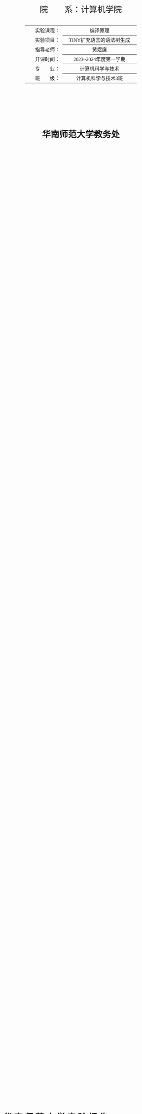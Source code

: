 <div class="cover" style="page-break-after:always;font-family:宋体;width:100%;height:100%;border:none;margin: 0 auto;text-align:center;">
    <div style="width:60%;margin: 0 auto;height:0;padding-bottom:10%;">
        </br>
    </div>
    </br></br></br>
    <div style="width:60%;margin: 0 auto;height:0;padding-bottom:40%;">
        <img src="../截图.assets/本科学生实验报告.jpg" alt="校徽" style="width:100%;"/>
	</div>
    </br></br></br>
    <span style="font-family:华文黑体Bold;text-align:center;font-size:20pt;margin: 10pt auto;line-height:30pt;">院　　系：计算机学院</span>
    <p style="text-align:center;font-size:14pt;margin: 0 auto">  </p>
    </br>
    </br>
    <table style="border:0;text-align:center;width:72%;font-family:仿宋;font-size:14px; margin: 0 auto;">
    <tbody style="font-family:宋体;font-size:12pt;">
    	<tr style="font-weight:normal;"> 
    		<td style="width:20%;text-align:right;">实验课程：</td>
    		<td style="width:40%;font-weight:normal;border-bottom: 1px solid;text-align:center;font-family:华文仿宋">编译原理 </td>     </tr>
        <tr style="font-weight:normal;"> 
    		<td style="width:20%;text-align:right;">实验项目：</td>
    		<td style="width:40%;font-weight:normal;border-bottom: 1px solid;text-align:center;font-family:华文仿宋">TINY扩充语言的语法树生成 </td>     </tr>
        <tr style="font-weight:normal;"> 
    		<td style="width:20%;text-align:right;">指导老师：</td>
    		<td style="width:40%;font-weight:normal;border-bottom: 1px solid;text-align:center;font-family:华文仿宋">黄煜廉 </td>     </tr>
        <tr style="font-weight:normal;"> 
    		<td style="width:20%;text-align:right;">开课时间：</td>
    		<td style="width:40%;font-weight:normal;border-bottom: 1px solid;text-align:center;font-family:华文仿宋">2023~2024年度第一学期 </td>     </tr>
        <tr style="font-weight:normal;"> 
    		<td style="width:20%;text-align:right;">专　　业：</td>
    		<td style="width:40%;font-weight:normal;border-bottom: 1px solid;text-align:center;font-family:华文仿宋">计算机科学与技术 </td>     </tr>
    	<tr style="font-weight:normal;"> 
    		<td style="width:20%;text-align:right;">班　　级：</td>
    		<td style="width:40%;font-weight:normal;border-bottom: 1px solid;text-align:center;font-family:华文仿宋">计算机科学与技术3班 </td>     </tr>
    </tbody>              
    </table>
</br></br></br></br></br></br></br></br></br>
<footer>
	<p style="text-align:center;font-size:21pt;margin: 0 auto;font-family:华文新魏;"> <strong>华南师范大学教务处</strong> </p>
</footer> 
</div>



<!-- 注释语句：导出PDF时会在这里分页 -->

# 华 南 师 范 大 学 实 验 报 告



<div class="cover" style="font-family:宋体;width:100%;height:100%;border:none;margin: 0 auto;text-align:center;">
    <table style="border:1;text-align:center;width:100%;font-family:仿宋;font-size:12px; margin: 0 auto;border:0;">
    <tbody style="font-family:宋体;font-size:12pt;">
    	<tr style="font-weight:normal;"> 
    		<td style="width:20%">学生姓名</td>
    		<td style="width:30%;font-weight:normal;border-bottom: 1px solid;text-align:center;">卢泓钢</td> 
    		<td style="width:20%">学号</td>
    		<td style="width:30%;font-weight:normal;border-bottom: 1px solid;text-align:center;">20212131096</td>     </tr>
        <tr style="font-weight:normal;"> 
    		<td style="width:20%">专业</td>
    		<td style="width:30%;font-weight:normal;border-bottom: 1px solid;text-align:center;">计算机科学与技术</td> 
    		<td style="width:20%">年级、班级</td>
    		<td style="width:30%;font-weight:normal;border-bottom: 1px solid;text-align:center;">2021级计科3班</td>     </tr>
        <tr style="font-weight:normal;"> 
    		<td style="width:20%">课程名称</td>
    		<td style="width:30%;font-weight:normal;border-bottom: 1px solid;text-align:center;">编译原理</td> 
    		<td style="width:20%">实验项目</td>
    		<td style="width:30%;font-weight:normal;border-bottom: 1px solid;text-align:center;">TINY扩充语言的语法树生成</td>     </tr>
        <tr style="font-weight:normal;"> 
    		<td style="width:20%">实验类型</td>
    		<td style="width:30%;font-weight:normal;border-bottom: 1px solid;text-align:center;">综合</td> 
    		<td style="width:20%">实验时间</td>
    		<td style="width:30%;font-weight:normal;border-bottom: 1px solid;text-align:center;">2023 年 11 月 27 日</td>     </tr>
        <tr style="font-weight:normal;"> 
    		<td style="width:20%">实验指导老师</td>
    		<td style="width:30%;font-weight:normal;border-bottom: 1px solid;text-align:center;">黄煜廉</td> 
    		<td style="width:20%">实验评分</td>
    		<td style="width:30%;font-weight:normal;border-bottom: 1px solid;text-align:center;"></td>     </tr>
    </tbody>              
    </table>
</div>




[toc]

## 实验内容

为Tiny语言扩充语法

1. 实现改写书写格式的新if语句；
2. 增加for循环；
3. 扩充算术表达式的运算符号：+= 加法赋值运算符号（类似于C语言的+=）、求余%、乘方^，
4. 扩充扩充比较运算符号：=（等于），>(大于)、<=(小于等于)、>=(大于等于)、<>(不等于)等运算符号，
5. 增加正则表达式，其支持的运算符号有：  或(|)  、连接(&)、闭包(#)、括号( ) 、可选运算符号（？）和基本正则表达式。 
6. 增加位运算表达式，其支持的位运算符号有 and(与)、or（或）、 not（非）。



对应的语法规则：

1. 把TINY语言原有的if语句书写格式
    if_stmt-->if exp then stmt-sequence end | if exp then stmt-sequence else stmt-sequence end 
    改写为：
    if_stmt-->if(exp) stmt-sequence else stmt-sequence | if(exp) stmt-sequence

2. for语句的语法规则：
   1. for-stmt-->for identifier:=simple-exp  to  simple-exp  do  stmt-sequence enddo    步长递增1
   2. for-stmt-->for identifier:=simple-exp  downto  simple-exp  do  stmt-sequence enddo    步长递减1
3. += 加法赋值运算符号、求余%、乘方^等运算符号的文法规则请自行组织。
4. =（等于），>(大于)、<=(小于等于)、>=(大于等于)、<>(不等于)等运算符号的文法规则请自行组织。
5. 为tiny语言增加一种新的表达式——正则表达式，其支持的运算符号有：  或(|)  、连接(&)、闭包(#)、括号( ) 、可选运算符号（？）和基本正则表达式，对应的文法规则请自行组织。
6. 为tiny语言增加一种新的语句，ID:=正则表达式  
7. 为tiny语言增加一种新的表达式——位运算表达式，其支持的运算符号有  and(与)  、or (或)、非(not)。
8. 为tiny语言增加一种新的语句，ID:=位运算表达式  
9. 为了实现以上的扩充或改写功能，还需要注意对原tiny语言的文法规则做一些相应的改造处理。 



## 实验目的

为 Tiny 语言扩展语法，并生成语法树



## 实验文档

### 实验文档：基于Qt的TINY扩充语言的语法树生成程序

### 引言

本实验旨在开发一个基于Qt的TINY扩充语言的语法树生成程序，该软件能够根据扩展后的 Tiny 源程序，生成语法树。

### 设计思路

首先根据扩展 Tiny 语言的语法规则，写出文法规则

<center>
    <img style="border-radius: 0.3125em;
    box-shadow: 0 2px 4px 0 rgba(34,36,38,.12),0 2px 10px 0 rgba(34,36,38,.08);
    zoom:67%;" 
    src="../截图.assets/wenfa1.png">
    <br>
    <div style="color:orange; border-bottom: 1px solid #d9d9d9;
    display: inline-block;
    color: #999;
    padding: 2px;">文法规则1</div>
</center>

<center>
    <img style="border-radius: 0.3125em;
    box-shadow: 0 2px 4px 0 rgba(34,36,38,.12),0 2px 10px 0 rgba(34,36,38,.08);
                zoom:67%;" 
    src="../截图.assets/wenfa2.png">
    <br>
    <div style="color:orange; border-bottom: 1px solid #d9d9d9;
    display: inline-block;
    color: #999;
    padding: 2px;">文法规则2</div>
</center>

<center>
    <img style="border-radius: 0.3125em;
    box-shadow: 0 2px 4px 0 rgba(34,36,38,.12),0 2px 10px 0 rgba(34,36,38,.08);
                zoom:67%;" 
    src="../截图.assets/wenfa3.png">
    <br>
    <div style="color:orange; border-bottom: 1px solid #d9d9d9;
    display: inline-block;
    color: #999;
    padding: 2px;">文法规则3</div>
</center>


文法规则中加粗的符号为终结符号，高亮处为新增的语法规则。

对于 if 语句，老师要求的语法规则为 if_stmt --> if(exp) stmt-sequence else stmt-sequence | if(exp) stmt-sequence, 但是这样的语法规则会导致 if 语句的嵌套出现歧义，例子如下：

```
y = 1;
if (x >= 0)
if (x <= 10)
y = 2
else
y = 3
```

对于以上代码，根据以上语法规则，我们无法确定 else 语句是属于哪个 if 语句的，有以下两种情况：

```
{情况一}
y = 1;
if (x >= 0)
    if (x <= 10)
        y = 2
else
    y = 3

{情况二}
y = 1;
if (x >= 0)
    if (x <= 10)
        y = 2
    else
        y = 3
```

因此我将其改写为  if-stmt --> **if** **(** exp **)** **[** stmt-sequence **]** [**else** **[** stmt-sequence **]** ] 用终结符号方括号（[ ]）括住语句序列，这样就能解决嵌套歧义的问题。

对于正则表达式的赋值，若按照老师的语法规则 ID:=正则表达式 ，会导致正则表达式的赋值与算术表达式的赋值出现歧义，例子如下：

```
exp := a;
reg := a
```

单一字符 a 既可以是算术表达式，也可以是正则表达式，无法判断当前赋值语句是正则表达式赋值还是普通表达式赋值，因此我将正则表达式的赋值改写为 ID ::= 正则表达式，这样就能解决赋值歧义的问题。再将三种赋值语句提取左公因式，得到上图中的赋值语句。

对于各类表达式的优先级，我参考了 C++ 优先级顺序，具体如下：

| 优先级 | 运算符 | 结合性 |
| :----: | :----: | :----: |
|   1    |   not    |  右结合  |
|   2    |   ^    |  右结合  |
|   3    |   * / %    |  左结合  |
|   4    |   + -    |  左结合  |
|   5    |   < <= > >= <> =    |  无结合  |
|   6    |   and    |  左结合  |
|   7    |   or    |  左结合  |

根据该优先级顺序可以得到上图中各类表达式的文法规则。


然后，根据文法规则，设计语法分析程序，使用递归下降法进行语法分析，生成语法树。



### 实现细节

#### 添加新 Token

对于扩展的 Tiny 语言，我们需要新增一些 Token 类型，如下：

```c++
/* globals.h */
typedef enum
/* book-keeping tokens */
{
  ENDFILE, ERROR,
  /* reserved words */
  IF, THEN, ELSE, END, REPEAT, UNTIL, READ, WRITE, 
  FOR, TO, DO, DOWNTO, ENDDO,
  NOT, AND, OR,           // 非与或
  /* multicharacter tokens */
  ID, NUM,
  /* special symbols */
  ASSIGN, ADD_ASSIGN, REG_ASSIGN, // 赋值
  EQ,     // 等于
  LT, GT, LE, GE, NE,     // 小于，大于，小于等于，大于等于，不等于
  PLUS, MINUS, TIMES, OVER, MOD, POWER, // 加减乘除求余乘方
  LPAREN, RPAREN,           // 左右括号
  LBRACKET, RBRACKET,       // 左右中括号
  SEMI,                      // 分号
  CONCAT, REGOR, CLOSURE, OPTIONAL  // 正则表达式操作
} TokenType;
```

对于新增的 Token 类型，我们需要完善输出函数，如下：

```c++
/* util.cpp */
void printToken(TokenType token, const char *tokenString) {
    switch (token) {
    /* 仅列出主要添加项，其他省略 */
    case LT: fprintf(listing, "<\n"); break;
    case EQ: fprintf(listing, "=\n"); break;
    case GT: fprintf(listing, ">\n"); break;
    case LE: fprintf(listing, "<=\n"); break;
    case GE: fprintf(listing, ">=\n"); break;
    case NE: fprintf(listing, "<>\n"); break;

    case NOT: fprintf(listing, "not\n"); break;
    case AND: fprintf(listing, "and\n"); break;
    case OR: fprintf(listing, "or\n"); break;

    default: /* should never happen */
        fprintf(listing, "Unknown token: %d\n", token);
    }
}
```

我们需要还需要为新增的 Token 类型添加对应的原字符串，以及补充 getToken 函数，如下：

```c++
#define MAXRESERVED 16

/* states in scanner DFA */
typedef enum {
    START,      // 开始
    INASSIGN,   // 赋值
    INADD,      // 加或加法赋值
    INCOMMENT,  // 注释
    INNUM,      // 数字
    INID,       // 标识符
    INLNE,      // 小于等于或不等于
    INGE,      // 大于等于
    DONE        // 结束
}
StateType;

/* scan.cpp */
static struct {
    char *str;
    TokenType tok;
} reservedWords[MAXRESERVED]
= { {"if",IF},{"then",THEN},{"else",ELSE},{"end",END},
   {"repeat",REPEAT},{"until",UNTIL},{"read",READ},
   {"write",WRITE},{"not",NOT},{"and",AND},{"or",OR},
   {"for",FOR},{"to",TO},{"do",DO},{"downto",DOWNTO},{"enddo",ENDDO} };

TokenType getToken(void) {  /* index for storing into tokenString */
    int tokenStringIndex = 0;
    /* holds current token to be returned */
    TokenType currentToken;
    /* current state - always begins at START */
    StateType state = START;
    /* flag to indicate save to tokenString */
    int save;
    while (state != DONE) {
        /* 仅展示主要改动 */
        int c = getNextChar();
        save = TRUE;
        switch (state) {
        case START:
            if (isdigit(c))
                state = INNUM;
            else if (c == '+')  // 新增一个 DFA 状态，处理 + 号与 += 的区别
                state = INADD;
            else {
                state = DONE;
                switch (c) {
                case : /* 新增的 % 与 ^ */
                case : /* 新增的正则表达式符号 & | # ? */
                default:
                    currentToken = ERROR;
                    break;
                }
            }
            break;
        case INADD:
            state = DONE;
            if (c == '=')
                currentToken = ADD_ASSIGN;
            else {
                ungetNextChar();
                save = FALSE;
                currentToken = PLUS;
            }
            break;
        case INLNE:         // 小于等于或不等于  
            state = DONE;
            if (c == '=')
                currentToken = LE;
            else if (c == '>')
                currentToken = NE;
            else {
                ungetNextChar();
                save = FALSE;
                currentToken = LT;
            }
            break;
        case : /* 大于等于或大于同理 */
        case INASSIGN:  
            state = DONE;
            if (c == '=')   // 普通的表达式赋值
                currentToken = ASSIGN;
            else if (c == ':') {    // 若当前符号还是冒号，则需要再看下一个符号，若为 = 则为正则表达式赋值，否则出错
                char nc = getNextChar();
                if (nc == '=') {
                    currentToken = REG_ASSIGN;
                } else {
                    ungetNextChar();
                    goto FALL;
                }
            } else { /* backup in the input */
FALL:           ungetNextChar();
                save = FALSE;
                currentToken = ERROR;
            }
            break;
    }
    return currentToken;
} /* end getToken */
```

对于多字符 Token 的获取, 我们需要参考 Tiny 语言原有实现，为 scanner DFA 添加新的状态。以获取大于等于号的Token为例，要新建一个 DFA 状态 INGE，在当前遍历字符为 > 时，进入 INGE 状态，若下一个字符为 = 则返回 GE，否则返回 GT。



#### 实现新的语法规则

文法规则及匹配所对应文件为 prase.cpp 和 prase.h，其中 prase.cpp 中的函数为递归下降法的实现，prase.h 中的函数为语法分析程序的接口。

**if 语句**

```c++
TreeNode *if_stmt(void) {
    TreeNode *t = newStmtNode(IfK);
    match(IF);
    match(LPAREN);  // 匹配左括号
    if (t != NULL) t->child[0] = exp();
    match(RPAREN);  // 匹配右括号

    match(LBRACKET);    // 匹配左中括号
    if (t != NULL) t->child[1] = stmt_sequence();
    match(RBRACKET);    // 匹配右中括号

    if (token == ELSE) {
        match(ELSE);
        match(LBRACKET);
        if (t != NULL) t->child[2] = stmt_sequence();
        match(RBRACKET);
    }
    return t;
}
```

按照 if 语句的文法规则，非终结符号递归调用，终结符号匹配 Token，并返回对应语法树的根节点。

**for 语句**

```c++
TreeNode *for_stmt(void) {
    TreeNode *t = newStmtNode(ForK);
    match(FOR);
    if (t != NULL) {
        TreeNode *p = newStmtNode(AssignK);
        if ((p != NULL) && (token == ID))
            p->attr.name = copyString(tokenString);
        match(ID);
        if (token == ASSIGN) {
            match(ASSIGN);
            if (p != NULL) p->child[0] = simple_exp();
        }
        t->child[0] = p;    // 第一个孩子存放赋值语句
    }
    if (token == TO) {
        match(TO);
        t->attr.op = TO;
    } else if (token == DOWNTO) {
        match(DOWNTO);
        t->attr.op = DOWNTO;
    }
    if (t != NULL) t->child[1] = simple_exp();  // 第二个孩子存放表达式
    match(DO);
    if (t != NULL) t->child[2] = stmt_sequence();   // 第三个孩子存放语句序列
    match(ENDDO);
    return t;
}
```

对于 for 语句的两种形式 to 与 downto，我选择将这个信息保留在该语句根节点的 attr.op 中，这样在生成语法树时，就能根据 attr.op 的值来判断是 to 还是 downto。

**表达式**

表达式的文法规则较多，这里仅展示部分文法规则的实现。

```c++
/* 对于右结合的乘方运算符 ^，需要使用右递归来实现，这样才能保证运算符的结合顺序。 */
TreeNode *power(void) {
    TreeNode *t = bitnot_exp();
    if (token == POWER) {
        TreeNode *p = newExpNode(OpK);
        if (p != NULL) {
            p->child[0] = t;
            p->attr.op = token;
            t = p;
            match(token);
            p->child[1] = power();  // 右递归实现右结合运算符
        }
    }
    return t;
}

TreeNode *bitnot_exp(void) {
    if (token != NOT) {
        return factor();
    }
    TreeNode *p = newExpNode(OpK);
    if (p != NULL) {
        p->attr.op = token;
        match(token);
        p->child[0] = bitnot_exp(); // 用递归实现右结合单目运算符
    }
    return p;
}
```

**赋值语句**

```c++
TreeNode *assign_stmt(void) {
    TreeNode *t = newStmtNode(AssignK);
    if ((t != NULL) && (token == ID))
        t->attr.name = copyString(tokenString);
     match(ID);
    switch (token) {
    case ASSIGN:        // 赋值语句
        match(ASSIGN);
        if (t != NULL) t->child[0] = exp();
        break;
    case ADD_ASSIGN:    // 加法赋值语句
        t->kind.stmt = Add_AssignK;
        match(ADD_ASSIGN);
        if (t != NULL) t->child[0] = exp();
        break;
    case REG_ASSIGN:    // 正则赋值语句
        t->kind.stmt = Reg_AssignK;
        match(REG_ASSIGN);
        if (t != NULL) t->child[0] = reg_exp();
        break;
    }
    return t;
}
```




#### 生成语法树

参考 Tiny 语言原有的语法树生成程序，可以很容易地在 Qt 生成语法树，具体实现如下：

```c++
void MainWindow::createTreeItem(TreeNode *tree, QTreeWidgetItem *parent)
{
    // 参考printTree函数，将语法树转换为QTreeWidgetItem
    while (tree != NULL) {
        QTreeWidgetItem *item = new QTreeWidgetItem(parent);
        item->setChildIndicatorPolicy(QTreeWidgetItem::DontShowIndicatorWhenChildless);
        switch (tree->nodekind) {
        case StmtK:
            switch (tree->kind.stmt) {
            case IfK:
                item->setText(0, "If");
                break;
            case RepeatK:
                item->setText(0, "Repeat");
                break;
            case ForK: {
                QString s = "For: ";
                if (tree->attr.op == TO) {
                    s += "upto";
                } else if (tree->attr.op == DOWNTO) {
                    s += "downto";
                }
                item->setText(0, s);
                break;
            }
            case AssignK:
                item->setText(0, "Assign to: " + QString(tree->attr.name));
                break;
            case Add_AssignK:
                item->setText(0, "Add_Assign to: " + QString(tree->attr.name));
                break;
            case Reg_AssignK:
                item->setText(0, "Reg_Assign to: " + QString(tree->attr.name));
                break;
            case ReadK:
                item->setText(0, "Read: " + QString(tree->attr.name));
                break;
            case WriteK:
                item->setText(0, "Write");
                break;
            default:
                break;
            }
            break;
        case ExpK:
            switch (tree->kind.exp) {
            case OpK:
                item->setText(0, "Op: " + Token2QString(tree->attr.op));
                break;
            case ConstK:
                item->setText(0, "Const: " + QString::number(tree->attr.val));
                break;
            case IdK:
                item->setText(0, "Id: " + QString(tree->attr.name));
                break;
            default:
                break;
            }
            break;
        default:
            break;
        }
        for (int i = 0;i < MAXCHILDREN;i++) {
            if (tree->child[i] != NULL) {
                createTreeItem(tree->child[i], item);
            }
        }
        tree = tree->sibling;
    }
}
```



### 测试

#### 测试一

测试以下 Tiny 程序：

```
{ Sample program
  in TINY language -
  computes factorial
}
read x; { input an integer }
if  (0<x)  { don't compute if x <= 0 } [
  for  fact := x downto 1 do 
    fact := fact * x;
  enddo
  write fact;  { output factorial of x }
]
```

测试结果如下图：

<center>
    <img style="border-radius: 0.3125em;
    box-shadow: 0 2px 4px 0 rgba(34,36,38,.12),0 2px 10px 0 rgba(34,36,38,.08);" 
    src="../截图.assets/test1-1.png">
    <br>
    <div style="color:orange; border-bottom: 1px solid #d9d9d9;
    display: inline-block;
    color: #999;
    padding: 2px;">图1-1. 测试1-1</div>
</center>

可见该程序存在语法错误，第 8、10 行多了分号，而第 9 行缺少分号，因此生成了错误的语法树。

将错误修改后再次测试，结果如下图：

<center>
    <img style="border-radius: 0.3125em;
    box-shadow: 0 2px 4px 0 rgba(34,36,38,.12),0 2px 10px 0 rgba(34,36,38,.08);" 
    src="../截图.assets/test1-2.png">
    <br>
    <div style="color:orange; border-bottom: 1px solid #d9d9d9;
    display: inline-block;
    color: #999;
    padding: 2px;">图1-2. 测试1-2</div>
</center>

此时能生成正确的语法树。



#### 测试二

测试以下 Tiny 文件：

```
{ Sample program
  in TINY language -
  computes factorial
}
read x; { input an integer }

if  (x>0) { don't compute if x <= 0 } [
  fact := 1;
  repeat
    fact := fact * x;
    x := x - 1
  until x = 0;
  write fact  { output factorial of x }
]
```

测试结果如下图：

<center>
    <img style="border-radius: 0.3125em;
    box-shadow: 0 2px 4px 0 rgba(34,36,38,.12),0 2px 10px 0 rgba(34,36,38,.08);" 
    src="../截图.assets/test2.png">
    <br>
    <div style="color:orange; border-bottom: 1px solid #d9d9d9;
    display: inline-block;
    color: #999;
    padding: 2px;">图2. 测试2</div>
</center>

该程序语法正确，可以生成正确的语法树。

更多测试样例请看Testfile文件夹内的测试文档。



## 实验总结

本次实验主要涉及对Tiny语言进行语法扩展和语法树生成的工作。在实验中，我首先根据实验要求，对Tiny语言进行了语法扩展，包括新增if语句的改写、for语句的添加、新增算术表达式和比较运算符、正则表达式和位运算表达式等。为了实现这些扩展，我需要对原有的Tiny语言的文法规则进行调整和新增，以适应新的语法需求。

在语法扩展的基础上，我使用了Qt框架来开发一个基于Qt的TINY扩充语言的语法树生成程序。在程序中，我实现扩展后的 Tiny 语言词法分析器和语法分析器，对输入的Tiny源程序进行扫描和解析，生成对应的语法树。在语法分析的过程中，使用递归下降法，根据文法规则递归地构建语法树的节点。

实验过程中遇到的主要困难包括对语法规则的理解和实现，特别是对于新增的语法要求，需要仔细考虑如何调整原有的文法规则以及如何在语法分析中处理新增的语法结构。在调试过程中，通过输出中间结果和调试信息，逐步发现和解决了一些语法错误和逻辑问题。

通过完成本次实验，我深入理解了编译原理中的语法分析和语法树生成的过程，掌握了递归下降法的实现方法。我还强化了使用Qt框架来开发GUI应用程序的技能，能更轻松地开发基于qt的GUI程序。



## 参考文献

[《Qt 学习之路 2》目录 - DevBean Tech World](https://www.devbean.net/2012/08/qt-study-road-2-catelog/)

黄煜廉老师的ppt